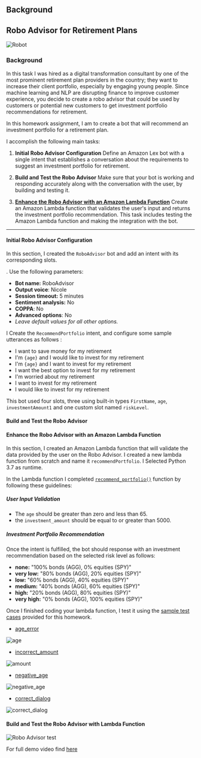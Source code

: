 

## Background


## Robo Advisor for Retirement Plans

![Robot](https://github.com/joannemannuella/unit13-challenge/blob/main/RoboAdvisor/Icons_Images/robot.jpg)


### Background

In this task I was hired as a digital transformation consultant by one of the most prominent retirement plan providers in the country; they want to increase their client portfolio, especially by engaging young people. Since machine learning and NLP are disrupting finance to improve customer experience, you decide to create a robo advisor that could be used by customers or potential new customers to get investment portfolio recommendations for retirement.

In this homework assignment, I am to create a bot that will recommend an investment portfolio for a retirement plan.

I accomplish the following main tasks:

1. **Initial Robo Advisor Configuration** Define an Amazon Lex bot with a single intent that establishes a conversation about the requirements to suggest an investment portfolio for retirement.

2. **Build and Test the Robo Advisor** Make sure that your bot is working and responding accurately along with the conversation with the user, by building and testing it.

3. [**Enhance the Robo Advisor with an Amazon Lambda Function**](https://github.com/joannemannuella/unit13-challenge/blob/main/RoboAdvisor/Code/lambda_function.py) Create an Amazon Lambda function that validates the user's input and returns the investment portfolio recommendation. This task includes testing the Amazon Lambda function and making the integration with the bot.

---

#### Initial Robo Advisor Configuration

In this section, I created the `RoboAdvisor` bot and add an intent with its corresponding slots.

. Use the following parameters:

* **Bot name:** RoboAdvisor
* **Output voice**: Nicole
* **Session timeout:** 5 minutes
* **Sentiment analysis:** No
* **COPPA**: No
* **Advanced options**: No
* *Leave default values for all other options.*

I Create the `RecommendPortfolio` intent, and configure some sample utterances as follows :

* I want to save money for my retirement
* I'm ​`{age}​` and I would like to invest for my retirement
* I'm `​{age}​` and I want to invest for my retirement
* I want the best option to invest for my retirement
* I'm worried about my retirement
* I want to invest for my retirement
* I would like to invest for my retirement

This bot used four slots, three using built-in types `FirstName`, `age`, `investmentAmount1` and one custom slot named `riskLevel`. 

#### Build and Test the Robo Advisor


#### Enhance the Robo Advisor with an Amazon Lambda Function

In this section, I created an Amazon Lambda function that will validate the data provided by the user on the Robo Advisor. I created a new lambda function from scratch and name it `recommendPortfolio`.  I Selected Python 3.7 as runtime.

In the Lambda function I completed [`recommend_portfolio()`](https://github.com/joannemannuella/unit13-challenge/blob/main/RoboAdvisor/Code/lambda_function.py) function by following these guidelines:

##### User Input Validation

* The `age` should be greater than zero and less than 65.
* the `investment_amount` should be equal to or greater than 5000.

##### Investment Portfolio Recommendation

Once the intent is fulfilled, the bot should response with an investment recommendation based on the selected risk level as follows:

* **none:** "100% bonds (AGG), 0% equities (SPY)"
* **very low:** "80% bonds (AGG), 20% equities (SPY)"
* **low:** "60% bonds (AGG), 40% equities (SPY)"
* **medium:** "40% bonds (AGG), 60% equities (SPY)"
* **high:** "20% bonds (AGG), 80% equities (SPY)"
* **very high:** "0% bonds (AGG), 100% equities (SPY)"

Once I finished  coding your lambda function, I  test it using the [sample test cases](https://github.com/joannemannuella/unit13-challenge/tree/main/RoboAdvisor/Test_Cases) provided for this homework.

* [age_error](https://github.com/joannemannuella/unit13-challenge/blob/main/RoboAdvisor/Test_Cases/age_error.txt)

![age](https://github.com/joannemannuella/unit13-challenge/blob/main/RoboAdvisor/Icons_Images/age_error.png)

* [incorrect_amount](https://github.com/joannemannuella/unit13-challenge/blob/main/RoboAdvisor/Test_Cases/incorrect_amount_error.txt)

![amount](https://github.com/joannemannuella/unit13-challenge/blob/main/RoboAdvisor/Icons_Images/incorrect_amount.png)

* [negative_age](https://github.com/joannemannuella/unit13-challenge/blob/main/RoboAdvisor/Test_Cases/negative_age_error.txt)

![negative_age](https://github.com/joannemannuella/unit13-challenge/blob/main/RoboAdvisor/Icons_Images/negative_age.png)

* [correct_dialog](https://github.com/joannemannuella/unit13-challenge/blob/main/RoboAdvisor/Test_Cases/correct_dialog.txt)

![correct_dialog](https://github.com/joannemannuella/unit13-challenge/blob/main/RoboAdvisor/Icons_Images/correct_dialog.png)


#### Build and Test the Robo Advisor with Lambda Function


![Robo Advisor test](https://github.com/joannemannuella/unit13-challenge/blob/main/RoboAdvisor/Demo%20Lex/Lex%20GIF.gif)

For full demo video find [here](https://github.com/joannemannuella/unit13-challenge/blob/main/RoboAdvisor/Demo%20Lex/Amazon%20Lex%20-%20Google%20Chrome%202022-06-27%2013-11-28.mp4)
